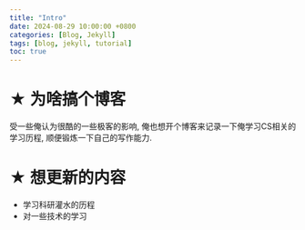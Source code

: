 ```yaml
---
title: "Intro"
date: 2024-08-29 10:00:00 +0800
categories: [Blog, Jekyll]
tags: [blog, jekyll, tutorial]
toc: true
---
```








# ★ 为啥搞个博客



受一些俺认为很酷的一些极客的影响, 俺也想开个博客来记录一下俺学习CS相关的学习历程, 顺便锻炼一下自己的写作能力. 







# ★ 想更新的内容



- 学习科研灌水的历程
- 对一些技术的学习









 